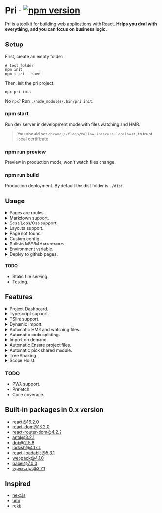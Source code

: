 # Pri &middot; [![npm version](https://img.shields.io/npm/v/pri.svg?style=flat-square)](https://www.npmjs.com/package/pri)

Pri is a toolkit for building web applications with React. **Helps you deal with everything, and you can focus on business logic.**

## Setup

First, create an empty folder:

```shell
# test folder
npm init
npm i pri --save
```

Then, init the pri project:

```shell
npx pri init
```

No `npx`? Run `./node_modules/.bin/pri init`.

</details>

### npm start

Run dev server in development mode with files watching and HMR.

> You should set `chrome://flags/#allow-insecure-localhost`, to trust local certificate

### npm run preview

Preview in production mode, won't watch files change.

### npm run build

Production deployment. By default the dist folder is `./dist`.

## Usage

<details>
  <summary>Pages are routes.</summary>

  <p>

> You can also create pages by project dashboard easily!

Populate `./src/pages/index.tsx` inside your project:

```tsx
import * as React from "react"
export default () => <div>Hello pri!</div>
```

Then, just run `npm start`, this home page will route to `/`.

**Routes**

Routes will be automatically created by the file's path in `./src/pages/**/index.tsx`.

`index.tsx` will be read as router under each folders, The folder path is the URL path.

For example, file `./src/pages/user/about/index.tsx` will be found in route `/user/about`.

  </p>

</details>

<details>
  <summary>Markdown support.</summary>
  
  <p>

Populate `./src/pages/example-page/index.md` inside your project:

```text
## Markdown File
```

Then, just run `npm start`, this page will route to `/example-page`.

**Markdown layout**

Create `./src/layouts/markdown.tsx`, then all markdown pages will use this layout template. For example:

```tsx
export default () => <div style={{ padding: 10 }}>{this.props.children}</div>
```

  </p>

</details>

<details>
  <summary>Scss/Less/Css support.</summary>
  
  <p>

**sass**

Install `node-sass` first, or it will be auto installed on the first execution of `npm start` :

```shell
npm i node-sass --save
```

Then you can create scss files, and include it from `pages/**/index.tsx`:

```typescript
import "./index.scss"
```

**less**

Install `less` first, or it will be auto installed on the first execution of `npm start` :

```shell
npm i less --save
```

The same as sass.

**css**

Native support it.

  </p>

</details>

<details>
  <summary>Layouts support.</summary>

  <p>

> You can also create layout by project dashboard easily!

Populate `./src/layouts/index.tsx` inside your project:

```tsx
import * as React from "react"

export default (props: React.Props<any>) => (
  <div>
    <p>Layout header</p>
    {props.children}
  </div>
)
```

This file will automatically become the layout file, and `props.children` are the content of the files in `./src/pages`

  </p>

</details>

<details>
  <summary>Page not found.</summary>
  
  <p>

> You can also create 404 page by project dashboard easily!

Populate `.src/pages/404.tsx` inside your project:

```typescript
import * as React from "react"

export default () => <div>Page not found!</div>
```

  </p>

</details>

<details>
  <summary>Custom config.</summary>
  
  <p>

> You can also create config files by project dashboard easily!

You can create these files to config `pri`:

* `./src/config/config.default.ts`.
* `./src/config/config.local.ts`, enable when exec `npm start`.
* `./src/config/config.prod.ts`, enable when exec `npm run build`.

`config.local.ts` and `config.prod.ts` have a higher priority than `config.default.ts`

**Example**

```typescript
// ./src/config/config.default.ts

import { ProjectConfig } from "pri/client"

export default {
  distDir: "output"
} as ProjectConfig
```

**`ProjectConfig` Details**

```typescript
export class IProjectConfig {
  /**
   * Title for html <title>
   */
  public title?: string = "pri"
  /**
   * Dist dir path
   * Only take effect on npm run build | pri build
   */
  public distDir?: string = "dist"
  /**
   * Dist main file name
   * Only take effect on npm run build | pri build
   */
  public distFileName?: string = "main"
  /**
   * Assets public path. eg: some.com, some.com/somePath, /somePath
   * If not set, result: /<distPath>
   * If set /somePath for example, result: /somePath/<distPath>
   * If set some.com for example, result: //some.com/<distPath>
   * If set some.com/somePath for example, result: //some.com/somePath/<distPath>
   * Only take effect on npm run build | pri build
   */
  public publicPath?: string | null = null
  /**
   * Base href for all pages.
   * For example, /admin is the root path after deploy, you should set baseHref to /admin.
   * There is no need to modify the code, routing / can automatically maps to /admin.
   * Only take effect on npm run build | pri build
   */
  public baseHref?: string = "/"
  /**
   * Generate static index file for each route, when building.
   * Usefal for static service who don't serve fallback html, like github-pages.
   * Only take effect on npm run build | pri build
   */
  public staticBuild = false
  /**
   * Custom env
   */
  public env?: {
    [key: string]: any
  }
  /**
   * Using https for server
   * Only take effect on npm start | pri run preview
   */
  public useHttps = true
}
```

  </p>

</details>

<details>
  <summary>Built-in MVVM data stream.</summary>
  
  <p>

> You can also create stores by project dashboard easily!

Populate `./src/stores/[storeName].ts` inside your project, for example `user`:

```typescript
// ./src/stores/user.ts

import { observable, inject, Action } from "dob"

@observable
export class UserStore {
  public testValue = 1
}

export class UserAction {
  @inject(UserStore) userStore: UserStore

  @Action
  public async test() {
    this.userStore.testValue++
  }
}
```

Then, **all pages are automatically injected into all stores**, and automatically create type helper file in `./src/helper.ts`.

All you should do is call or use this store on pages:

```tsx
// ./src/pages/index.tsx

// Only for type support. You can delete next line, if you are using js.
import { stores } from "../helper"

import * as React from "react"

export default class Page extends React.PureComponent<typeof stores, any> {
  public render() {
    return (
      <div onClick={this.props.UserAction.test}>
        {this.props.UserStore.testValue}
      </div>
    )
  }
}
```

  </p>

</details>

<details>
  <summary>Environment variable.</summary>
  
  <p>

You can use environment variable from `pri`:

```typescript
// ./src/pages/index.tsx

import { env } from "pri/client"

if (env.isLocal) {
  console.log("I'm running in local now!")
}

if (env.isProd) {
  console.log("I'm running in production now!")
}

console.log("Custom env", env.get("theme"))
```

`Pri` has some built-in env, like `isLocal` and `isProd`.

When execute `npm start`, `env.isLocal === true`, when execute `npm run build` or `npm run preview`, `env.isProd === true`.

You can also set your own custom env variable in config files, and get them by using `env.get()`.

```typescript
// ./src/config/config.default.ts

import { ProjectConfig } from "pri/client"

export default {
  env: {
    theme: "One Dark"
  }
} as ProjectConfig
```

* After running `npm start`, `env.get()` will get from the map merged by `config.local.ts` and `config.default.ts`
* After running `npm run build`, `env.get()` will get from the map merged by `config.prod.ts` and `config.default.ts`

  </p>

</details>

<details>
  <summary>Deploy to github pages.</summary>
  
  <p>

Set up `publicPath`, `baseHref` and `staticBuild` in the **Custom config**.

```typescript
// src/config/config.default.ts

import { ProjectConfig } from "pri/client"

export default {
  staticBuild: true,
  publicPath: "/<your-repo-name>",
  baseHref: "/<your-repo-name>"
} as ProjectConfig
```

Then, execute `npm i gh-pages --save-dev`, and add npm scripts:

```json
"deploy": "pri build && gh-pages -d dist"
```

Finally, execute `npm run deploy`!

> This is because js files will be served from `/<your-repo-name>` and the root path changed to `/<your-repo-name>` on github-pages.

> `staticBuild` will generate static index file for each route.

  </p>

</details>

#### TODO

* Static file serving.
* Testing.

## Features

<details>
  <summary>Project Dashboard.</summary>
  
  <p>

  <img src="https://img.alicdn.com/tfs/TB19jNdaDtYBeNjy1XdXXXXyVXa-1437-802.png" width=600 />

As you see, when execute `npm start`, a dashboard appears on the right by iframe.

It can manage and analyze your project code. You can use it to view all the routes of the current project, jumping page, create new pages or stores.

> More still in continuous development!

  </p>

</details>

<details>
  <summary>Typescript support.</summary>
  
  <p>

`Pri` is written by typescript, so it's easy to use in typescript.

  </p>

</details>

<details>
  <summary>TSlint support.</summary>
  
  <p>

After the `pri` is installed, the tslint will take effect automatically.

**We enforce tslint check when execute `npm run build`**, and you can't skip it!

  </p>

</details>

<details>
  <summary>Dynamic import.</summary>
  
  <p>

**Dynamic package**

```typescript
async function mergeObject(source: object, target: object) {
  const _ = await import("lodash")
  return _.mergeDeep(source, target)
}
```

**Dynamic component**

```typescript
import Loadable from "react-loadable"

const SomePage = Loadable({
  loader: () => import("../components/some-page"),
  loading: () => <div>loading..</div>
})

function renderDynamicPage() {
  return <SomePage />
}
```

See more in [react-loadable](https://github.com/thejameskyle/react-loadable).

  </p>

</details>

<details>
  <summary>Automatic HMR and watching files.</summary>
  
  <p>

After run `npm start`, the develop server support HMR.

And when you add or delete any files in `src/pages` or `src/layouts`, new routes will automatically create, you don't need to restart the command.

  </p>

</details>

<details>
  <summary>Automatic code splitting.</summary>
  
  <p>

> As long as there are two or more files under `pages`, will automatically use code splitting.

We will automatically generate the following routing in `.temp` folder:

```typescript
const srcPagesIndex = Loadable({
  loader: () => import("..."),
  loading: () => null
})

const srcPagesOther = Loadable({
  loader: () => import("..."),
  loading: () => null
})
```

  </p>

</details>

<details>
  <summary>Import on demand.</summary>
  
  <p>

By using [babel-plugin-import](https://github.com/ant-design/babel-plugin-import), we can import individual components on demand:

```typescript
import { Button } from 'antd'

↓ ↓ ↓ ↓ ↓ ↓

var _button = require('antd/lib/button')
```

  </p>

</details>

<details>
  <summary>Automatic Ensure project files.</summary>
  
  <p>
  
  After any of this three commands are executed: `npm start|build|preview` or `npx pri init`, will create following files automatically:

**.gitignore**

Ensure that `.gitignore` has some basic rules: `node_modules` `dist` and so on.

**tsconfig.json**

Ensure that typescript working.

**tslint.json**

Ensure uniform code inspection rules.

**.babelrc**

Everyone likes `babel`.

**package.json**

Ensure `package.json` has these npm scripts: `npm start|build|preview`.

**.vscode**

Ensure that developers have a unified editor experience.

  </p>

</details>

<details>
  <summary>Automatic pick shared module.</summary>
  
  <p>

**Isolated dependence**

If `jquery` and `lodash` are either dependent by each files like following code:

```typescript
// src/pages/foo.tsx
import * as $ from "jquery"

// src/pages/bar.tsx
import * as _ from "lodash"
```

`JQuery` will be packaged into the `foo.tsx`, and `lodash` will be packaged into the `bar.tsx`.

**Shared dependence**

If `jquery` is both dependent by each files like following code:

```typescript
// src/pages/foo.tsx
import * as $ from "jquery"

// src/pages/bar.tsx
import * as $ from "jquery"
```

Neither `foo.tsx` nor `bar.tsx` will package `jquery`, instand, `jquery` will be packaged into main entry file.

  </p>

</details>

<details>
  <summary>Tree Shaking.</summary>
  
  <p>

Tree shaking is a term commonly used in the JavaScript context for dead-code elimination. It relies on the [static structure](http://exploringjs.com/es6/ch_modules.html#static-module-structure) of ES2015 module syntax.

Read [more](https://webpack.js.org/guides/tree-shaking/#caveats).

  </p>

</details>

<details>
  <summary>Scope Hoist.</summary>
  
  <p>

In comparison, tools like Closure Compiler and RollupJS ‘hoist’ or concatenate the scope of all your modules into one closure and allow for your code to have a faster execution time in the browser. Pri do this by using webpack.

  </p>

</details>

### TODO

* PWA support.
* Prefetch.
* Code coverage.

## Built-in packages in 0.x version

* [react@16.2.0](https://www.npmjs.com/package/react)
* [react-dom@16.2.0](https://www.npmjs.com/package/react-dom)
* [react-router-dom@4.2.2](https://www.npmjs.com/package/react-router-dom)
* [antd@3.2.1](https://www.npmjs.com/package/antd)
* [dob@2.5.8](https://www.npmjs.com/package/dob)
* [lodash@4.17.4](https://www.npmjs.com/package/lodash)
* [react-loadable@5.3.1](https://www.npmjs.com/package/react-loadable)
* [webpack@4.1.0](https://www.npmjs.com/package/parcel-bundler)
* [babel@7.0.0](https://www.npmjs.com/package/babel-core)
* [typescript@2.7.1](https://github.com/Microsoft/TypeScript)

## Inspired

* [next.js](https://github.com/zeit/next.js)
* [umi](https://github.com/umijs/umi)
* [rekit](https://github.com/supnate/rekit)
